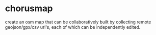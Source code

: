 # chorusmap
create an osm map that can be collaboratively built by collecting remote geojson/gpx/csv url's, each of which can be independently edited.
